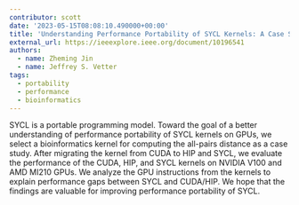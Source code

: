 ```yaml
---
contributor: scott
date: '2023-05-15T08:08:10.490000+00:00'
title: 'Understanding Performance Portability of SYCL Kernels: A Case Study with the All-Pairs Distance Calculation in Bioinformatics on GPUs'
external_url: https://ieeexplore.ieee.org/document/10196541
authors:
  - name: Zheming Jin
  - name: Jeffrey S. Vetter
tags:
  - portability
  - performance
  - bioinformatics
---
```


SYCL is a portable programming model. Toward the goal of a better understanding of performance portability of SYCL
kernels on GPUs, we select a bioinformatics kernel for computing the all-pairs distance as a case study. After migrating
the kernel from CUDA to HIP and SYCL, we evaluate the performance of the CUDA, HIP, and SYCL kernels on NVIDIA V100 and
AMD MI210 GPUs. We analyze the GPU instructions from the kernels to explain performance gaps between SYCL and CUDA/HIP.
We hope that the findings are valuable for improving performance portability of SYCL.
